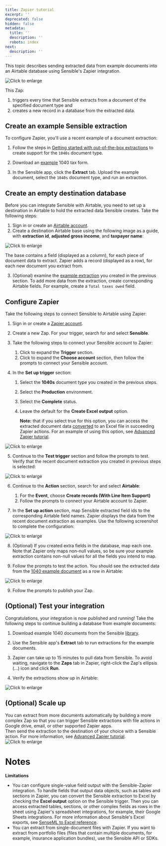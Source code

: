 ```yaml
---
title: Zapier tutorial
excerpt: ''
deprecated: false
hidden: false
metadata:
  title: ''
  description: ''
  robots: index
next:
  description: ''
---
```

This topic describes sending extracted data from example documents into an Airtable database using Sensible's Zapier integration. 

![Click to enlarge](https://raw.githubusercontent.com/sensible-hq/sensible-docs/main/readme-sync/assets/v0/images/final/zapier_0.png)

This Zap:

1. triggers every time that Sensible extracts from a document of the specified document type and 
2. creates a new record in a database from the extracted data.

## Create an example Sensible extraction

To configure Zapier, you'll use a recent example of a document extraction:

1. Follow the steps in [Getting started with out-of-the-box extractions](doc:library-quickstart) to create support for the `1040s` document type.

2. Download an [example](https://github.com/sensible-hq/sensible-configuration-library/raw/main/templates/Tax%20Forms/1040s/refdocs/1040_2021_sample.pdf) 1040 tax form.

3. In the Sensible app, click the **Extract** tab. Upload the example document, select the `1040s` document type, and run an extraction. 

## Create an empty destination database

Before you can integrate Sensible with Airtable, you need to set up a destination in Airtable to hold the extracted data Sensible creates. Take the following steps:

1. Sign in or create an [Airtable account](https://airtable.com/).
2. Create a destination Airtable base using the following image as a guide, with **extraction id**, **adjusted gross income**, and **taxpayer name**:

![Click to enlarge](https://raw.githubusercontent.com/sensible-hq/sensible-docs/main/readme-sync/assets/v0/images/final/zapier_7.png)

The base contains a field (displayed as a column), for each piece of document data to extract.  Zapier adds a record (displayed as a row), for each new document you extract from.

3. (Optional) examine the [example extraction](https://app.sensible.so/quick-extraction/) you created in the previous section. To add more data from the extraction, create corresponding Airtable fields. For example, create a `Total taxes owed` field.

## Configure Zapier

Take the following steps to connect Sensible to Airtable using Zapier:

1. Sign in or create a [Zapier account](https://zapier.com/).

2. Create a new Zap. For your trigger, search for and select **Sensible**.

3. Take the following steps to connect your Sensible account to Zapier:
   1. Click to expand the **Trigger** section.
   2. Click to expand the **Choose account** section, then follow the prompts to connect your Sensible account.

4. In the **Set up trigger** section:

   1. Select the **1040s** document type you created in the previous steps.

   2. Select the **Production** environment.

   3. Select the **Complete** status. 

   4. Leave the default for the **Create Excel output** option. 

      **Note:** that if you select true for this option, you can access the extracted document data [converted](doc:excel-reference) to an Excel file in succeeding Zapier actions. For an example of using this option, see [Advanced Zapier tutorial](doc:zapier-tutorial-2).

![Click to enlarge](https://raw.githubusercontent.com/sensible-hq/sensible-docs/main/readme-sync/assets/v0/images/final/zapier_1.png)

5. Continue to the **Test trigger** section and follow the prompts to test. Verify that the recent document extraction you created in previous steps is selected:

 ![Click to enlarge](https://raw.githubusercontent.com/sensible-hq/sensible-docs/main/readme-sync/assets/v0/images/final/zapier_2.png)

6. Continue to the **Action** section, search for and select **Airtable**:
   1. For the **Event**, choose **Create records (With Line Item Support)** 
   2. Follow the prompts to connect your Airtable account to Zapier. 

7. In the **Set up action** section, map Sensible extracted field ids to the corresponding Airtable field names. Zapier displays the data from the recent document extraction as examples. Use the following screenshot to complete the configuration:

 ![Click to enlarge](https://raw.githubusercontent.com/sensible-hq/sensible-docs/main/readme-sync/assets/v0/images/final/zapier_3.png)

8. (Optional) If you created extra fields in the database, map each one. Note that Zapier only maps non-null values, so be sure your example extraction contains non-null values for all the fields you intend to map.

9. Follow the prompts to test the action. You should see the extracted data from the [1040 example document](https://github.com/sensible-hq/sensible-configuration-library/raw/main/templates/Tax%20Forms/1040s/refdocs/1040_2021_sample.pdf) as a row in Airtable:

![Click to enlarge](https://raw.githubusercontent.com/sensible-hq/sensible-docs/main/readme-sync/assets/v0/images/final/zapier_4.png)

9. Follow the prompts to publish your Zap. 

## (Optional) Test your integration

Congratulations, your integration is now published and running! Take the following steps to continue building a database from example documents:

1. Download example 1040 documents from the Sensible [library](https://github.com/sensible-hq/sensible-configuration-library/tree/main/templates/Tax%20Forms/1040s/refdocs).

2. Use the Sensible app's **Extract** tab to run extractions for the example documents.

3. Zapier can take up to 15 minutes to pull data from Sensible. To avoid waiting, navigate to the **Zaps** tab in Zapier, right-click the Zap's ellipsis (...) icon and click **Run**.

4. Verify the extractions show up in Airtable: 

![Click to enlarge](https://raw.githubusercontent.com/sensible-hq/sensible-docs/main/readme-sync/assets/v0/images/final/zapier_5.png)

## (Optional) Scale up

You can extract from more documents automatically by building a more complex Zap so that you can trigger Sensible extractions with file actions in Google drive, email, or other supported Zapier apps.\
Then send the extraction to the destination of your choice with a Sensible action.  For more information, see [Advanced Zapier tutorial](doc:zapier-tutorial-2).![Click to enlarge](https://raw.githubusercontent.com/sensible-hq/sensible-docs/main/readme-sync/assets/v0/images/final/zapier_action.png)

# Notes

**Limitations**

* You can configure single-value field output with the Sensible-Zapier integration. To handle fields that output data objects, such as tables and sections in Zapier, you can convert the Sensible extraction to Excel by checking the **Excel output** option on the Sensible trigger. Then you can access extracted tables, sections, or other complex fields as rows in the sheet using Zapier's spreadsheet integrations, for example, their Google Sheets integrations. For more information about Sensible's Excel exports, see [SenseML to Excel reference](doc:excel-reference).
* You can extract from single-document files with Zapier. If you want to extract from portfolio files (files that contain multiple documents, for example, insurance application bundles), use the Sensible API or SDKs.
